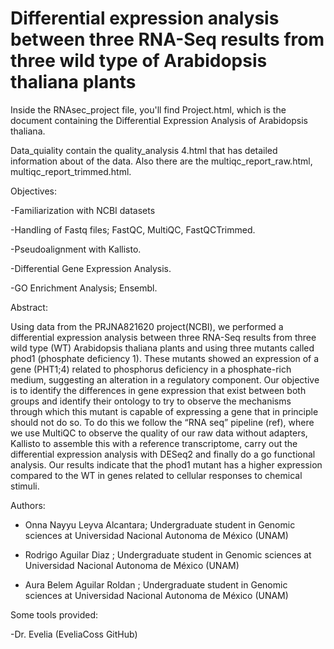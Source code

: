 # Differential expression analysis between three RNA-Seq results from three wild type of Arabidopsis thaliana plants

Inside the RNAsec_project file, you'll find Project.html, which is the document containing the Differential Expression Analysis of Arabidopsis thaliana.

Data_quiality contain the quality_analysis 4.html that has detailed information about of the data. Also there are the multiqc_report_raw.html, multiqc_report_trimmed.html.

Objectives: 

-Familiarization with NCBI datasets

-Handling of Fastq files; FastQC, MultiQC, FastQCTrimmed.

-Pseudoalignment with Kallisto.

-Differential Gene Expression Analysis. 

-GO Enrichment Analysis; Ensembl.


Abstract: 

Using data from the PRJNA821620 project(NCBI), we performed a differential expression analysis between three RNA-Seq results from three wild type (WT) Arabidopsis thaliana plants and using three mutants called phod1 (phosphate deficiency 1). These mutants showed an expression of a gene (PHT1;4) related to phosphorus deficiency in a phosphate-rich medium, suggesting an alteration in a regulatory component. Our objective is to identify the differences in gene expression that exist between both groups and identify their ontology to try to observe the mechanisms through which this mutant is capable of expressing a gene that in principle should not do so. To do this we follow the “RNA seq” pipeline (ref), where we use MultiQC to observe the quality of our raw data without adapters, Kallisto to assemble this with a reference transcriptome, carry out the differential expression analysis with DESeq2 and finally do a go functional analysis. Our results indicate that the phod1 mutant has a higher expression compared to the WT in genes related to cellular responses to chemical stimuli.


Authors: 

- Onna Nayyu Leyva Alcantara; Undergraduate student in Genomic sciences at Universidad Nacional Autonoma de México (UNAM)      

- Rodrigo Aguilar Diaz      ; Undergraduate student in Genomic sciences at Universidad Nacional Autonoma de México (UNAM)      

- Aura Belem Aguilar Roldan ; Undergraduate student in Genomic sciences at Universidad Nacional Autonoma de México (UNAM)

Some tools provided: 

-Dr. Evelia (EveliaCoss GitHub)

